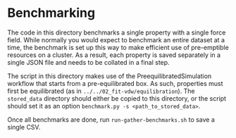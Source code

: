 # Benchmarking

The code in this directory benchmarks a single property with a single force field.
While normally you would expect to benchmark an entire dataset at a time, the benchmark is set up this way to make efficient use of pre-emptible resources on a cluster. As a result, each property is saved separately in a single JSON file and needs to be collated in a final step.


The script in this directory makes use of the PreequilibratedSimulation workflow that starts from a pre-equilibrated box. As such, properties must first be equilibrated (as in `../../02_fit-vdw/equilibration`). The `stored_data` directory should either be copied to this directory, or the script should set it as an option `benchmark.py -s <path_to_stored_data>`.

Once all benchmarks are done, run `run-gather-benchmarks.sh` to save a single CSV.